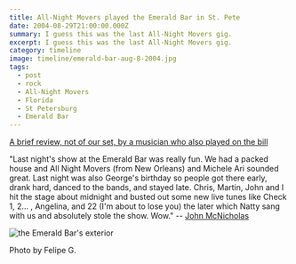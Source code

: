 ```yaml
---
title: All-Night Movers played the Emerald Bar in St. Pete
date: 2004-08-29T21:00:00.000Z
summary: I guess this was the last All-Night Movers gig.
excerpt: I guess this was the last All-Night Movers gig.
category: timeline
image: timeline/emerald-bar-aug-8-2004.jpg
tags:
  - post
  - rock
  - All-Night Movers
  - Florida
  - St Petersburg
  - Emerald Bar
---
```


[A brief review, not of our set, by a musician who also played on the bill](https://www.jmcnicholas.com/?offset=1330373296000)

"Last night's show at the Emerald Bar was really fun. We had a packed house and All Night Movers (from New Orleans) and Michele Ari sounded great. Last night was also George's birthday so people got there early, drank hard, danced to the bands, and stayed late. Chris, Martin, John and I hit the stage about midnight and busted out some new live tunes like Check 1, 2... , Angelina, and 22 (I'm about to lose you) the later which Natty sang with us and absolutely stole the show. Wow." -- [John McNicholas](https://johnmcnicolas.com)

![the Emerald Bar's exterior](/static/img/timeline/emerald-bar-aug-8-2004.jpg "the Emerald Bar's exterior")
<figcaption>Photo by Felipe G.</figcaption>
